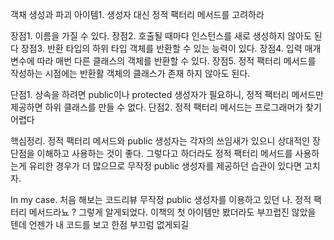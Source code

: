 객채 생성과 파괴
아이템1. 생성자 대신 정적 팩터리 메서드를 고려하라

장점1. 이름을 가질 수 있다.
장점2. 호출될 때마다 인스턴스를 새로 생성하지 않아도 된다
장점3. 반환 타입의 하위 타입 객체를 반환할 수 있는 능력이 있다.
장점4. 입력 매개변수에 따라 매번 다른 클래스의 객체를 반환할 수 있다.
장점5. 정적 팩터리 메서드를 작성하는 시점에는 반환활 객체의 클래스가 존재 하지 않아도 된다.

단점1. 상속을 하려면 public이나 protected 생성자가 필요하니, 정적 팩터리 메서드만 제공하면 하위 클래스를 만들 수 없다.
단점2. 정적 팩터리 메서드는 프로그래머가 찾기 어렵다



핵심정리.
정적 팩터리 메서드와 public 생성자는 각자의 쓰임새가 있으니 상대적인 장단점을 이해하고 사용하는 것이 좋다.
그렇다고 하더라도 정적 팩터리 메서드를 사용하는게 유리한 경우가 더 많으므로 무작정 public 생성자를 제공하던 습관이 있다면 고치자.


In my case.
처음 해보는 코드리뷰
무작정 public 생성자를 이용하고 있던 나.
정적 팩터리 메서드라뇨 ?
그렇게 알게되었다.
이책의 첫 아이템만 봤더라도 부끄럽진 않았을 텐데
언젠가 내 코드를 보고 
한점 부끄럼 없게되길
